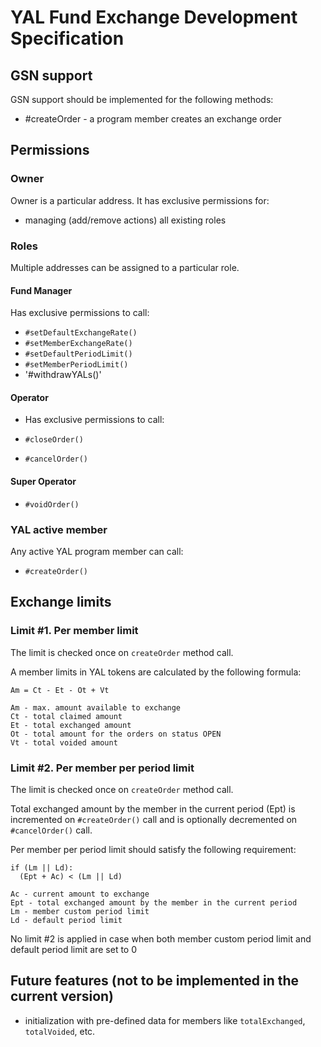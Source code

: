 # YAL Fund Exchange Development Specification

## GSN support

GSN support should be implemented for the following methods:

* #createOrder - a program member creates an exchange order

## Permissions
### Owner

Owner is a particular address. It has exclusive permissions for:

* managing (add/remove actions) all existing roles

### Roles

Multiple addresses can be assigned to a particular role.

#### Fund Manager

Has exclusive permissions to call:

- `#setDefaultExchangeRate()`
- `#setMemberExchangeRate()`
- `#setDefaultPeriodLimit()`
- `#setMemberPeriodLimit()`
- '#withdrawYALs()'

#### Operator

- Has exclusive permissions to call:

- `#closeOrder()`
- `#cancelOrder()`

#### Super Operator

- `#voidOrder()`

### YAL active member

Any active YAL program member can call:

- `#createOrder()`

## Exchange limits


### Limit #1. Per member limit

The limit is checked once on `createOrder` method call.

A member limits in YAL tokens are calculated by the following formula:

```
Am = Ct - Et - Ot + Vt

Am - max. amount available to exchange
Ct - total claimed amount
Et - total exchanged amount
Ot - total amount for the orders on status OPEN
Vt - total voided amount
```

### Limit #2. Per member per period limit

The limit is checked once on `createOrder` method call.

Total exchanged amount by the member in the current period (Ept) is incremented on `#createOrder()` call and is optionally decremented on `#cancelOrder()` call.

Per member per period limit should satisfy the following requirement:

```
if (Lm || Ld):
  (Ept + Ac) < (Lm || Ld)

Ac - current amount to exchange
Ept - total exchanged amount by the member in the current period
Lm - member custom period limit
Ld - default period limit
```

No limit #2 is applied in case when both member custom period limit and default period limit are set to 0

## Future features (not to be implemented in the current version)

* initialization with pre-defined data for members like `totalExchanged`, `totalVoided`, etc.
